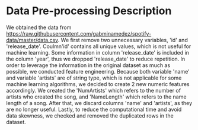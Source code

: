 # Data Pre-processing Description
We obtained the data from https://raw.githubusercontent.com/gabminamedez/spotify-data/master/data.csv. We first remove two unnecessary variables, 'id' and 'release_date'. Coulmn'id' contains all unique values, which is not useful for machine learning. Some information in column 'release_date' is included in the column 'year', thus we dropped 'release_date' to reduce repetition. In order to leverage the information in the original dataset as much as possible, we conducted feature engineering. Because both variable 'name' and variable 'artists' are of string type, which is not applicable for some machine learning algorithms, we decided to create 2 new numeric features accordingly. We created the 'NumArtists' which refers to the number of artists who created the song, and 'NameLength' which refers to the name length of a song. After that, we discard columns 'name' and 'artists', as they are no longer useful. Lastly, to reduce the computational time and avoid data skewness, we checked and removed the duplicated rows in the dataset.
